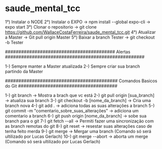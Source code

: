 # saude_mental_tcc

1°) Instalar o NODE
2°) Instalar o EXPO -> npm install --global expo-cli -> expo start
3°) Clonar o repositorio -> git clone https://github.com/WallaceCostaFerreira/saude_mental_tcc.git
4°) Atualizar a Master -> Git pull origin Master
5°) Baixar a branch Tester -> git checkout -b Tester

#########################################  Alertas  ####################################################

1-) Sempre manter a Master atualizada
2-) Sempre criar sua branch partindo da Master

########################################## Comandos Basicos do Git #####################################

1-) git branch -> Mostra a brach que vc está
2-) git pull origin [sua_branch] -> atualiza sua branch
3-) git checkout -b [nome_da_branch] -> Cria uma branch nova
4-) git add . -> adiciona todas as suas alterações a branch
5-) git commit -m "comentario_sobre_suas_alterações" -> adiciona um comentario a branch
6-) git push origin [nome_da_branch] -> sobe sua branch para o git
7-) git fetch --all -> Permiti fazer uma sincronização com as branch remotas do git
8-) git reset -> resestar suas alterações caso de tenha feito merda
9-) git merge -> Mergar uma branch (Comando só será ultilizado por Lucas Gerlach)
10-) git merge --abort -> aborta um merge (Comando só será ultilizado por Lucas Gerlach)

